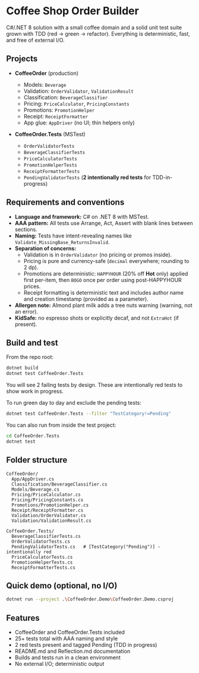 # Coffee Shop Order Builder

C#/.NET 8 solution with a small coffee domain and a solid unit test suite grown with TDD (red → green → refactor). Everything is deterministic, fast, and free of external I/O.

## Projects

- **CoffeeOrder** (production)
  - Models: `Beverage`
  - Validation: `OrderValidator`, `ValidationResult`
  - Classification: `BeverageClassifier`
  - Pricing: `PriceCalculator`, `PricingConstants`
  - Promotions: `PromotionHelper`
  - Receipt: `ReceiptFormatter`
  - App glue: `AppDriver` (no UI; thin helpers only)

- **CoffeeOrder.Tests** (MSTest)
  - `OrderValidatorTests`
  - `BeverageClassifierTests`
  - `PriceCalculatorTests`
  - `PromotionHelperTests`
  - `ReceiptFormatterTests`
  - `PendingValidatorTests` (**2 intentionally red tests** for TDD-in-progress)

## Requirements and conventions

- **Language and framework:** C# on .NET 8 with MSTest.
- **AAA pattern:** All tests use Arrange, Act, Assert with blank lines between sections.
- **Naming:** Tests have intent-revealing names like `Validate_MissingBase_ReturnsInvalid`.
- **Separation of concerns:**
  - Validation is in `OrderValidator` (no pricing or promos inside).
  - Pricing is pure and currency-safe (`decimal` everywhere; rounding to 2 dp).
  - Promotions are deterministic: `HAPPYHOUR` (20% off **Hot** only) applied first per-item, then `BOGO` once per order using post-HAPPYHOUR prices.
  - Receipt formatting is deterministic text and includes author name and creation timestamp (provided as a parameter).
- **Allergen note:** Almond plant milk adds a tree nuts warning (warning, not an error).
- **KidSafe:** no espresso shots or explicitly decaf, and not `ExtraHot` (if present).

## Build and test

From the repo root:

```bash
dotnet build
dotnet test CoffeeOrder.Tests
```

You will see 2 failing tests by design. These are intentionally red tests to show work in progress.

To run green day to day and exclude the pending tests:

```bash
dotnet test CoffeeOrder.Tests --filter "TestCategory!=Pending"
```

You can also run from inside the test project:

```bash
cd CoffeeOrder.Tests
dotnet test
```

## Folder structure

```text
CoffeeOrder/
  App/AppDriver.cs
  Classification/BeverageClassifier.cs
  Models/Beverage.cs
  Pricing/PriceCalculator.cs
  Pricing/PricingConstants.cs
  Promotions/PromotionHelper.cs
  Receipt/ReceiptFormatter.cs
  Validation/OrderValidator.cs
  Validation/ValidationResult.cs

CoffeeOrder.Tests/
  BeverageClassifierTests.cs
  OrderValidatorTests.cs
  PendingValidatorTests.cs   # [TestCategory("Pending")] - intentionally red
  PriceCalculatorTests.cs
  PromotionHelperTests.cs
  ReceiptFormatterTests.cs
```

## Quick demo (optional, no I/O)

```bash
dotnet run --project .\CoffeeOrder.Demo\CoffeeOrder.Demo.csproj
```

## Features

- CoffeeOrder and CoffeeOrder.Tests included
- 25+ tests total with AAA naming and style
- 2 red tests present and tagged Pending (TDD in progress)
- README.md and Reflection.md documentation
- Builds and tests run in a clean environment
- No external I/O; deterministic output
